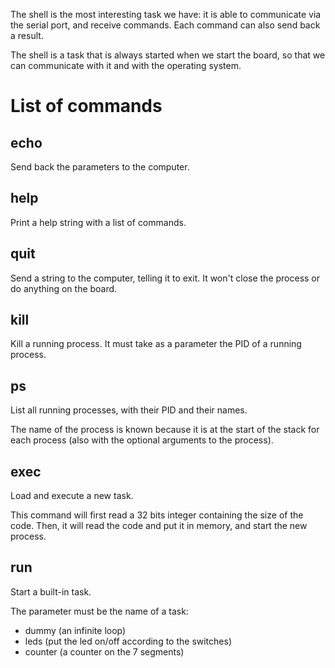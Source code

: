 The shell is the most interesting task we have: it is able to communicate
via the serial port, and receive commands.
Each command can also send back a result.

The shell is a task that is always started when we start the board, so that
we can communicate with it and with the operating system.

List of commands
================

echo
----

Send back the parameters to the computer.

help
----

Print a help string with a list of commands.

quit
----

Send a string to the computer, telling it to exit.
It won't close the process or do anything on the board.

kill
----

Kill a running process.
It must take as a parameter the PID of a running process.

ps
--

List all running processes, with their PID and their names.

The name of the process is known because it is at the start of the stack for each process (also
with the optional arguments to the process).

exec
----

Load and execute a new task.

This command will first read a 32 bits integer containing the size of the code.
Then, it will read the code and put it in memory, and start the new process.

run
----

Start a built-in task.

The parameter must be the name of a task:
 - dummy (an infinite loop)
 - leds (put the led on/off according to the switches)
 - counter (a counter on the 7 segments)
